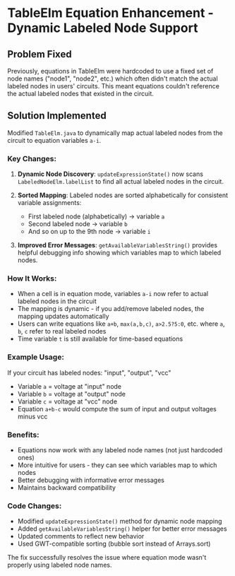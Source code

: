 # TableElm Equation Enhancement - Dynamic Labeled Node Support

## Problem Fixed
Previously, equations in TableElm were hardcoded to use a fixed set of node names ("node1", "node2", etc.) which often didn't match the actual labeled nodes in users' circuits. This meant equations couldn't reference the actual labeled nodes that existed in the circuit.

## Solution Implemented
Modified `TableElm.java` to dynamically map actual labeled nodes from the circuit to equation variables `a-i`.

### Key Changes:

1. **Dynamic Node Discovery**: `updateExpressionState()` now scans `LabeledNodeElm.labelList` to find all actual labeled nodes in the circuit.

2. **Sorted Mapping**: Labeled nodes are sorted alphabetically for consistent variable assignments:
   - First labeled node (alphabetically) → variable `a`
   - Second labeled node → variable `b` 
   - And so on up to the 9th node → variable `i`

3. **Improved Error Messages**: `getAvailableVariablesString()` provides helpful debugging info showing which variables map to which labeled nodes.

### How It Works:
- When a cell is in equation mode, variables `a-i` now refer to actual labeled nodes in the circuit
- The mapping is dynamic - if you add/remove labeled nodes, the mapping updates automatically
- Users can write equations like `a+b`, `max(a,b,c)`, `a>2.5?5:0`, etc. where `a`, `b`, `c` refer to real labeled nodes
- Time variable `t` is still available for time-based equations

### Example Usage:
If your circuit has labeled nodes: "input", "output", "vcc"
- Variable `a` = voltage at "input" node
- Variable `b` = voltage at "output" node  
- Variable `c` = voltage at "vcc" node
- Equation `a+b-c` would compute the sum of input and output voltages minus vcc

### Benefits:
- Equations now work with any labeled node names (not just hardcoded ones)
- More intuitive for users - they can see which variables map to which nodes
- Better debugging with informative error messages
- Maintains backward compatibility

### Code Changes:
- Modified `updateExpressionState()` method for dynamic node mapping
- Added `getAvailableVariablesString()` helper for better error messages
- Updated comments to reflect new behavior
- Used GWT-compatible sorting (bubble sort instead of Arrays.sort)

The fix successfully resolves the issue where equation mode wasn't properly using labeled node names.